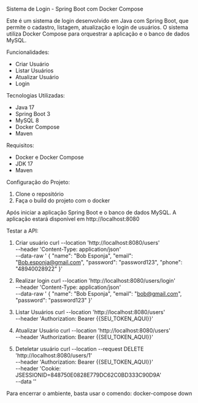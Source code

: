 Sistema de Login - Spring Boot com Docker Compose

Este é um sistema de login desenvolvido em Java com Spring Boot, que permite o cadastro, listagem, atualização e login de usuários. O sistema utiliza Docker Compose para orquestrar a aplicação e o banco de dados MySQL.

Funcionalidades:
- Criar Usuário
- Listar Usuários
- Atualizar Usuário
- Login

Tecnologias Utilizadas:
- Java 17
- Spring Boot 3
- MySQL 8
- Docker Compose
- Maven

Requisitos:
- Docker e Docker Compose
- JDK 17
- Maven

Configuração do Projeto:
1. Clone o repositório
2. Faça o build do projeto com o docker

Após iniciar a aplicação Spring Boot e o banco de dados MySQL. A aplicação estará disponível em http://localhost:8080

Testar a API:
   1. Criar usuário 
curl --location 'http://localhost:8080/users' \
--header 'Content-Type: application/json' \
--data-raw '    {
        "name": "Bob Esponja",
        "email": "Bob.esponja@gmail.com",
         "password": "password123",
          "phone": "48940028922"
    }'

   2. Realizar login
curl --location 'http://localhost:8080/users/login' \
--header 'Content-Type: application/json' \
--data-raw '    {
    "name": "Bob Esponja",
    "email": "bob@gmail.com",
    "password": "password123"
    }'

   3. Listar Usuários
curl --location 'http://localhost:8080/users' \
--header 'Authorization: Bearer {{SEU_TOKEN_AQUI}}'

   4. Atualizar Usuário
curl --location 'http://localhost:8080/users' \
--header 'Authorization: Bearer {{SEU_TOKEN_AQUI}}'

   5. Deteletar usuário
curl --location --request DELETE 'http://localhost:8080/users/1' \
--header 'Authorization: Bearer {{SEU_TOKEN_AQUI}}' \
--header 'Cookie: JSESSIONID=848750E0828E779DC62C0BD333C90D9A' \
--data ''

Para encerrar o ambiente, basta usar o comendo: 
docker-compose down


    
